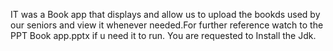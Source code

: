 IT was a Book app that displays and allow us to upload the bookds used by our seniors and view it whenever needed.For further reference watch to the PPT Book app.pptx if u need it to run. You are requested to Install the Jdk.
